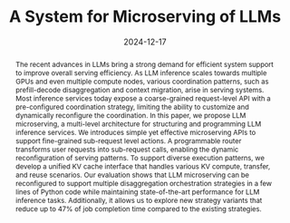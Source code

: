 ---
title: 'A System for Microserving of LLMs'

authors:
  - Hongyi Jin
  - Ruihang Lai
  - charlieruan
  - Yingcheng Wang
  - Todd Mowry
  - Xupeng Miao
  - Zhihao Jia
  - Tianqi Chen

# Author notes (optional)
author_notes:
  - 'Equal contribution'
  - 'Equal contribution'
  - 'Equal contribution'
  - 'Equal contribution'

date: '2024-12-17'
doi: ''

# Schedule page publish date (NOT publication's date).
publishDate: '2024-12-17'

# Publication type.
# Accepts a single type but formatted as a YAML list (for Hugo requirements).
# Enter a publication type from the CSL standard.
publication_types: ['preprint']

# Publication name and optional abbreviated publication name.
publication: Under Submission
publication_short: Under Submission

abstract: The recent advances in LLMs bring a strong demand for efficient system support to improve overall serving efficiency. As LLM inference scales towards multiple GPUs and even multiple compute nodes, various coordination patterns, such as prefill-decode disaggregation and context migration, arise in serving systems. Most inference services today expose a coarse-grained request-level API with a pre-configured coordination strategy, limiting the ability to customize and dynamically reconfigure the coordination. In this paper, we propose LLM microserving, a multi-level architecture for structuring and programming LLM inference services. We introduces simple yet effective microserving APIs to support fine-grained sub-request level actions. A programmable router transforms user requests into sub-request calls, enabling the dynamic reconfiguration of serving patterns. To support diverse execution patterns, we develop a unified KV cache interface that handles various KV compute, transfer, and reuse scenarios. Our evaluation shows that LLM microserving can be reconfigured to support multiple disaggregation orchestration strategies in a few lines of Python code while maintaining state-of-the-art performance for LLM inference tasks. Additionally, it allows us to explore new strategy variants that reduce up to 47% of job completion time compared to the existing strategies.

tags: []

# Display this page in the Featured widget?
featured: true

# Custom links (uncomment lines below)
# links:
# - name: Custom Link
#   url: http://example.org

url_pdf: 'https://arxiv.org/abs/2412.12488'
# url_poster: 'https://docs.google.com/presentation/d/1t3zp4-4bu7gZcFs-gJL0okiSw_0hd01X/edit?usp=sharing'
url_code: 'https://github.com/mlc-ai/mlc-llm'

# Featured image
# To use, add an image named `featured.jpg/png` to your page's folder.
# image:
#   caption: 'Image credit: CD-GraB Paper Figure 1'
#   focal_point: ''
#   preview_only: false

---